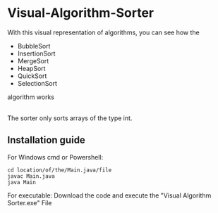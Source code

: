 # Visual-Algorithm-Sorter
With this visual representation of algorithms, you can see how the <br>
<ul>
  <li>BubbleSort </li>
  <li> InsertionSort </li>
  <li> MergeSort </li>
  <li> HeapSort </li>
  <li> QuickSort </li>
  <li> SelectionSort </li>
</ul>
algorithm works<br><br>

The sorter only sorts arrays of the type int.

## Installation guide
For Windows cmd or Powershell:
```
cd location/of/the/Main.java/file
javac Main.java
java Main
```
For executable:
Download the code and execute the "Visual Algorithm Sorter.exe" File
